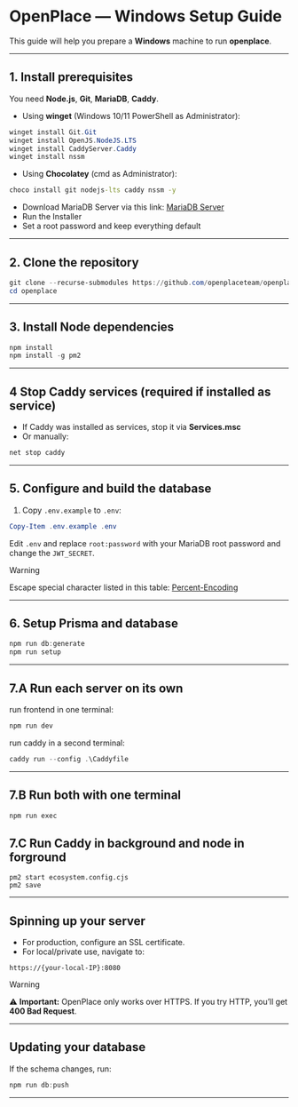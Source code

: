 # OpenPlace — Windows Setup Guide

This guide will help you prepare a **Windows** machine to run **openplace**.

---

## 1. Install prerequisites

You need **Node.js**, **Git**, **MariaDB**, **Caddy**.

- Using **winget** (Windows 10/11 PowerShell as Administrator):

```powershell
winget install Git.Git
winget install OpenJS.NodeJS.LTS
winget install CaddyServer.Caddy
winget install nssm
```

- Using **Chocolatey** (cmd as Administrator):

```cmd
choco install git nodejs-lts caddy nssm -y
```

- Download MariaDB Server via this link: [MariaDB Server](https://mirror.mva-n.net/mariadb///mariadb-12.0.2/winx64-packages/mariadb-12.0.2-winx64.msi)
- Run the Installer
- Set a root password and keep everything default
  
---

## 2. Clone the repository

```powershell
git clone --recurse-submodules https://github.com/openplaceteam/openplace
cd openplace
```

---

## 3. Install Node dependencies

```powershell
npm install
npm install -g pm2
```

---

## 4 Stop Caddy services (required if installed as service)

- If Caddy was installed as services, stop it via **Services.msc**  
- Or manually:

```powershell
net stop caddy
```

---

## 5. Configure and build the database

1. Copy `.env.example` to `.env`:

```powershell
Copy-Item .env.example .env
```

Edit `.env` and replace `root:password` with your MariaDB root password and change the `JWT_SECRET`.

> [!WARNING]
> Escape special character listed in this table: [Percent-Encoding](https://developer.mozilla.org/en-US/docs/Glossary/Percent-encoding)

---

## 6. Setup Prisma and database

```powershell
npm run db:generate
npm run setup
```

---

## 7.A Run each server on its own

run frontend in one terminal: 
```powershell
npm run dev
```
run caddy in a second terminal:
```powershell
caddy run --config .\Caddyfile
```

---

## 7.B Run both with one terminal

```cmd
npm run exec
```

## 7.C Run Caddy in background and node in forground

```
pm2 start ecosystem.config.cjs
pm2 save
```


---

## Spinning up your server

- For production, configure an SSL certificate.  
- For local/private use, navigate to:

```
https://{your-local-IP}:8080
```

> [!WARNING]
> ⚠️ **Important:** OpenPlace only works over HTTPS. If you try HTTP, you’ll get **400 Bad Request**.


---

## Updating your database

If the schema changes, run:

```powershell
npm run db:push
```

---

